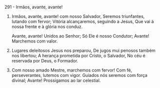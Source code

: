 291 - Irmãos, avante, avante!

1. Irmãos, avante, avante! com nosso Salvador,
   Seremos triunfantes, lutando com fervor;
   Vitória alcançaremos, seguindo a Jesus,
   Que vai à nossa frente e à glória nos conduz.

   Avante, avante!
   Unidos ao Senhor;
   Só Ele é nosso Condutor;
   Avante! Marchemos com valor.

2. Lugares deleitosos Jesus nos preparou,
   De jugos mui penosos também nos libertou;
   A herança prometida por Cristo, o Salvador,
   No céu é reservada por Deus, o Formador.

3. Com nosso amado Mestre, marchemos com fervor!
   Com fé, perseverantes, lutemos com vigor.
   Guiados nós seremos com força divinal;
   Avante! Prossigamos ao lar celestial.
